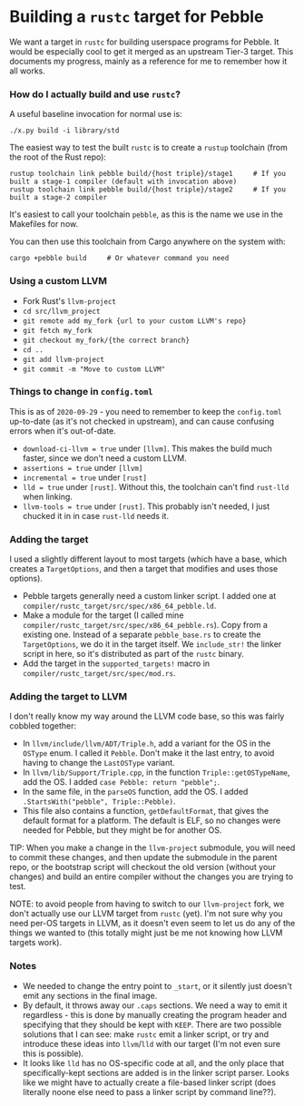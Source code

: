 # Building a `rustc` target for Pebble
We want a target in `rustc` for building userspace programs for Pebble. It would be especially cool to get it
merged as an upstream Tier-3 target. This documents my progress, mainly as a reference for me to remember how it all
works.

### How do I actually build and use `rustc`?
A useful baseline invocation for normal use is:
```
./x.py build -i library/std
```

The easiest way to test the built `rustc` is to create a `rustup` toolchain (from the root of the Rust repo):
```
rustup toolchain link pebble build/{host triple}/stage1     # If you built a stage-1 compiler (default with invocation above)
rustup toolchain link pebble build/{host triple}/stage2     # If you built a stage-2 compiler
```
It's easiest to call your toolchain `pebble`, as this is the name we use in the Makefiles for now.

You can then use this toolchain from Cargo anywhere on the system with:
```
cargo +pebble build     # Or whatever command you need
```

### Using a custom LLVM
- Fork Rust's `llvm-project`
- `cd src/llvm_project`
- `git remote add my_fork {url to your custom LLVM's repo}`
- `git fetch my_fork`
- `git checkout my_fork/{the correct branch}`
- `cd ..`
- `git add llvm-project`
- `git commit -m "Move to custom LLVM"`

### Things to change in `config.toml`
This is as of `2020-09-29` - you need to remember to keep the `config.toml` up-to-date (as it's not checked in
upstream), and can cause confusing errors when it's out-of-date.

- `download-ci-llvm = true` under `[llvm]`. This makes the build much faster, since we don't need a custom LLVM.
- `assertions = true` under `[llvm]`
- `incremental = true` under `[rust]`
- `lld = true` under `[rust]`. Without this, the toolchain can't find `rust-lld` when linking.
- `llvm-tools = true` under `[rust]`. This probably isn't needed, I just chucked it in in case `rust-lld` needs it.

### Adding the target
I used a slightly different layout to most targets (which have a base, which creates a `TargetOptions`, and then a
target that modifies and uses those options).

- Pebble targets generally need a custom linker script. I added one at `compiler/rustc_target/src/spec/x86_64_pebble.ld`.
- Make a module for the target (I called mine `compiler/rustc_target/src/spec/x86_64_pebble.rs`). Copy from a
  existing one. Instead of a separate `pebble_base.rs` to create the `TargetOptions`, we do it in the target
  itself. We `include_str!` the linker script in here, so it's distributed as part of the `rustc` binary.
- Add the target in the `supported_targets!` macro in `compiler/rustc_target/src/spec/mod.rs`.

### Adding the target to LLVM
I don't really know my way around the LLVM code base, so this was fairly cobbled together:
- In `llvm/include/llvm/ADT/Triple.h`, add a variant for the OS in the `OSType` enum. I called it `Pebble`. Don't
  make it the last entry, to avoid having to change the `LastOSType` variant.
- In `llvm/lib/Support/Triple.cpp`, in the function `Triple::getOSTypeName`, add the OS. I added `case Pebble: return "pebble";`.
- In the same file, in the `parseOS` function, add the OS. I added `.StartsWith("pebble", Triple::Pebble)`.
- This file also contains a function, `getDefaultFormat`, that gives the default format for a platform. The default
  is ELF, so no changes were needed for Pebble, but they might be for another OS.

TIP: When you make a change in the `llvm-project` submodule, you will need to commit these changes, and then update
the submodule in the parent repo, or the bootstrap script will checkout the old version (without your changes) and
build an entire compiler without the changes you are trying to test.

NOTE: to avoid people from having to switch to our `llvm-project` fork, we don't actually use our LLVM target from
`rustc` (yet). I'm not sure why you need per-OS targets in LLVM, as it doesn't even seem to let us do any of the
things we wanted to (this totally might just be me not knowing how LLVM targets work).

### Notes
- We needed to change the entry point to `_start`, or it silently just doesn't emit any sections in the final
  image.
- By default, it throws away our `.caps` sections. We need a way to emit it regardless - this is done by manually
  creating the program header and specifying that they should be kept with `KEEP`. There are two possible solutions
  that I can see: make `rustc` emit a linker script, or try and introduce these ideas into `llvm`/`lld` with our
  target (I'm not even sure this is possible).
- It looks like `lld` has no OS-specific code at all, and the only place that specifically-kept sections are added
  is in the linker script parser. Looks like we might have to actually create a file-based linker script (does
  literally noone else need to pass a linker script by command line??).
